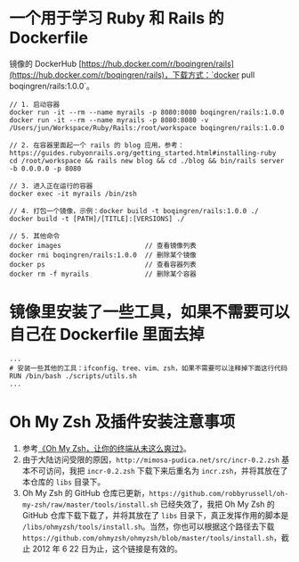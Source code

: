 # 一个用于学习 Ruby 和 Rails 的 Dockerfile
镜像的 DockerHub [https://hub.docker.com/r/boqingren/rails](https://hub.docker.com/r/boqingren/rails)，下载方式：`docker pull boqingren/rails:1.0.0`。


    // 1. 启动容器
    docker run -it --rm --name myrails -p 8080:8080 boqingren/rails:1.0.0
    docker run -it --rm --name myrails -p 8080:8080 -v /Users/jun/Workspace/Ruby/Rails:/root/workspace boqingren/rails:1.0.0

    // 2. 在容器里面起一个 rails 的 blog 应用，参考：https://guides.rubyonrails.org/getting_started.html#installing-ruby
    cd /root/workspace && rails new blog && cd ./blog && bin/rails server -b 0.0.0.0 -p 8080

    // 3. 进入正在运行的容器
    docker exec -it myrails /bin/zsh

    // 4. 打包一个镜像，示例：docker build -t boqingren/rails:1.0.0 ./
    docker build -t [PATH]/[TITLE]:[VERSIONS] ./

    // 5. 其他命令
    docker images                     // 查看镜像列表
    docker rmi boqingren/rails:1.0.0  // 删除某个镜像
    docker ps                         // 查看容器列表
    docker rm -f myrails              // 删除某个容器

# 镜像里安装了一些工具，如果不需要可以自己在 Dockerfile 里面去掉
    ...
    # 安装一些其他的工具：ifconfig、tree、vim、zsh，如果不需要可以注释掉下面这行代码
    RUN /bin/bash ./scripts/utils.sh
    ...

# Oh My Zsh 及插件安装注意事项
1. 参考[《Oh My Zsh，让你的终端从未这么爽过》](https://cloud.tencent.com/developer/article/1152727)。
2. 由于大陆访问受限的原因，`http://mimosa-pudica.net/src/incr-0.2.zsh` 基本不可访问，我把 `incr-0.2.zsh` 下载下来后重名为 `incr.zsh`，并将其放在了本仓库的 `libs` 目录下。
3. Oh My Zsh 的 GitHub 仓库已更新，`https://github.com/robbyrussell/oh-my-zsh/raw/master/tools/install.sh` 已经失效了，我把 Oh My Zsh 的 GitHub 仓库下载下载了，并将其放在了 `libs` 目录下，真正发挥作用的脚本是 `/libs/ohmyzsh/tools/install.sh`。当然，你也可以根据这个路径去下载 `https://github.com/ohmyzsh/ohmyzsh/blob/master/tools/install.sh`，截止 2012 年 6 22 日为止，这个链接是有效的。